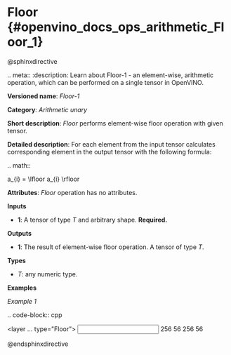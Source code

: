 # Floor  {#openvino_docs_ops_arithmetic_Floor_1}

@sphinxdirective

.. meta::
  :description: Learn about Floor-1 - an element-wise, arithmetic operation, which 
                can be performed on a single tensor in OpenVINO.

**Versioned name**: *Floor-1*

**Category**: *Arithmetic unary*

**Short description**: *Floor* performs element-wise floor operation with given tensor.

**Detailed description**: For each element from the input tensor calculates corresponding
element in the output tensor with the following formula:

.. math::

   a_{i} = \lfloor a_{i} \rfloor

**Attributes**: *Floor* operation has no attributes.

**Inputs**

* **1**: A tensor of type *T* and arbitrary shape. **Required.**

**Outputs**

* **1**: The result of element-wise floor operation. A tensor of type *T*.

**Types**

* *T*: any numeric type.


**Examples**

*Example 1*

.. code-block:: cpp

   <layer ... type="Floor">
       <input>
           <port id="0">
               <dim>256</dim>
               <dim>56</dim>
           </port>
       </input>
       <output>
           <port id="1">
               <dim>256</dim>
               <dim>56</dim>
           </port>
       </output>
   </layer>

@endsphinxdirective

